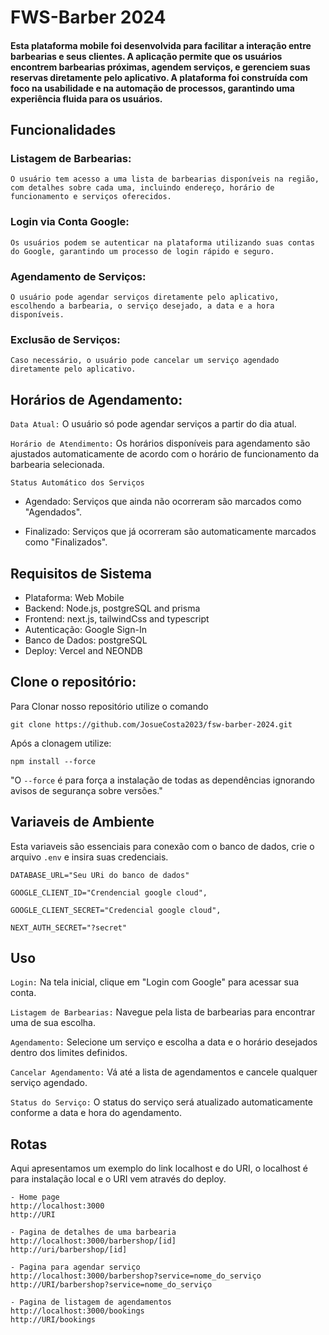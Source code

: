 # FWS-Barber 2024
#### Esta plataforma mobile foi desenvolvida para facilitar a interação entre barbearias e seus clientes. A aplicação permite que os usuários encontrem barbearias próximas, agendem serviços, e gerenciem suas reservas diretamente pelo aplicativo. A plataforma foi construída com foco na usabilidade e na automação de processos, garantindo uma experiência fluida para os usuários.

## Funcionalidades
### Listagem de Barbearias:
    O usuário tem acesso a uma lista de barbearias disponíveis na região, com detalhes sobre cada uma, incluindo endereço, horário de funcionamento e serviços oferecidos.

### Login via Conta Google: 
    Os usuários podem se autenticar na plataforma utilizando suas contas do Google, garantindo um processo de login rápido e seguro.

### Agendamento de Serviços: 
    O usuário pode agendar serviços diretamente pelo aplicativo, escolhendo a barbearia, o serviço desejado, a data e a hora disponíveis.

### Exclusão de Serviços: 
    Caso necessário, o usuário pode cancelar um serviço agendado diretamente pelo aplicativo.

## Horários de Agendamento:

`Data Atual:` O usuário só pode agendar serviços a partir do dia atual.

`Horário de Atendimento:` Os horários disponíveis para agendamento são ajustados automaticamente de acordo com o horário de funcionamento da barbearia selecionada.

`Status Automático dos Serviços` 
 - Agendado: Serviços que ainda não ocorreram são marcados como "Agendados".

 - Finalizado: Serviços que já ocorreram são automaticamente marcados como "Finalizados".


## Requisitos de Sistema
- Plataforma: Web Mobile
- Backend: Node.js, postgreSQL and prisma
- Frontend: next.js, tailwindCss and typescript
- Autenticação: Google Sign-In
- Banco de Dados: postgreSQL
- Deploy: Vercel and NEONDB

## Clone o repositório:
Para Clonar nosso repositório utilize o comando 

    git clone https://github.com/JosueCosta2023/fsw-barber-2024.git


Após a clonagem utilize:

    npm install --force

"O `--force` é para força a instalação de todas as dependências ignorando avisos de segurança sobre versões."

## Variaveis de Ambiente
Esta variaveis são essenciais para conexão com o banco de dados, crie o arquivo `.env` e insira suas credenciais.

    DATABASE_URL="Seu URi do banco de dados"

    GOOGLE_CLIENT_ID="Crendencial google cloud",

    GOOGLE_CLIENT_SECRET="Credencial google cloud",

    NEXT_AUTH_SECRET="?secret"

## Uso
`Login:` Na tela inicial, clique em "Login com Google" para acessar sua conta.

`Listagem de Barbearias:` Navegue pela lista de barbearias para encontrar uma de sua escolha.

`Agendamento:` Selecione um serviço e escolha a data e o horário desejados dentro dos limites definidos.

`Cancelar Agendamento:` Vá até a lista de agendamentos e cancele qualquer serviço agendado.

`Status do Serviço:` O status do serviço será atualizado automaticamente conforme a data e hora do agendamento.

## Rotas
Aqui apresentamos um exemplo do link localhost e do URI, o localhost é para instalação local e o URI vem através do deploy.


    - Home page
    http://localhost:3000
    http://URI

    - Pagina de detalhes de uma barbearia
    http://localhost:3000/barbershop/[id]
    http://uri/barbershop/[id]

    - Pagina para agendar serviço
    http://localhost:3000/barbershop?service=nome_do_serviço
    http://URI/barbershop?service=nome_do_serviço

    - Pagina de listagem de agendamentos
    http://localhost:3000/bookings
    http://URI/bookings







